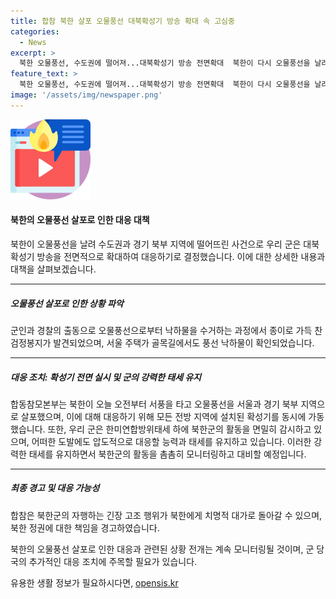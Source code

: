 ```yaml
---
title: 합참 북한 살포 오물풍선 대북확성기 방송 확대 속 고심중
categories:
  - News
excerpt: >
  북한 오물풍선, 수도권에 떨어져...대북확성기 방송 전면확대  북한이 다시 오물풍선을 날려 수도권에 떨어뜨렸습니다. 우리 군은 대북확성기 방송을 전면으로 확대하여 대응하기로 결정했습니다. 오늘 오전부터 북한이 살포한 오물풍선이 서풍을 타고 서울과 경기 북부 지역으로 이동했으며, 북한은 풍선 360여 개를 살포한 것으로 파악됐습니다. 또한, 확성기를 전체 전방 지역에 동시에 가동시키는 등 대응 수위를 높였습니다.
feature_text: >
  북한 오물풍선, 수도권에 떨어져...대북확성기 방송 전면확대  북한이 다시 오물풍선을 날려 수도권에 떨어뜨렸습니다. 우리 군은 대북확성기 방송을 전면으로 확대하여 대응하기로 결정했습니다. 오늘 오전부터 북한이 살포한 오물풍선이 서풍을 타고 서울과 경기 북부 지역으로 이동했으며, 북한은 풍선 360여 개를 살포한 것으로 파악됐습니다. 또한, 확성기를 전체 전방 지역에 동시에 가동시키는 등 대응 수위를 높였습니다.
image: '/assets/img/newspaper.png'
---
```


<p><img src="/assets/img/news.png" alt="rentncar 속보" /></p>

<h4>북한의 오물풍선 살포로 인한 대응 대책</h4>

<p>북한이 오물풍선을 날려 수도권과 경기 북부 지역에 떨어뜨린 사건으로 우리 군은 대북확성기 방송을 전면적으로 확대하여 대응하기로 결정했습니다. 이에 대한 상세한 내용과 대책을 살펴보겠습니다.</p>

<hr />

<h5>오물풍선 살포로 인한 상황 파악</h5>

<p>군인과 경찰의 출동으로 오물풍선으로부터 낙하물을 수거하는 과정에서 종이로 가득 찬 검정봉지가 발견되었으며, 서울 주택가 골목길에서도 풍선 낙하물이 확인되었습니다.</p>

<hr />

<h5>대응 조치: 확성기 전면 실시 및 군의 강력한 태세 유지</h5>

<p>합동참모본부는 북한이 오늘  오전부터 서풍을 타고 오물풍선을 서울과 경기 북부 지역으로 살포했으며, 이에 대해 대응하기 위해 모든 전방 지역에 설치된 확성기를 동시에 가동했습니다. 또한, 우리 군은 한미연합방위태세 하에 북한군의 활동을 면밀히 감시하고 있으며, 어떠한 도발에도 압도적으로 대응할 능력과 태세를 유지하고 있습니다. 이러한 강력한 태세를 유지하면서 북한군의 활동을 촘촘히 모니터링하고 대비할 예정입니다.</p>

<hr />

<h5>최종 경고 및 대응 가능성</h5>

<p>합참은 북한군의 자행하는 긴장 고조 행위가 북한에게 치명적 대가로 돌아갈 수 있으며, 북한 정권에 대한 책임을 경고하였습니다.</p>

<p>북한의 오물풍선 살포로 인한 대응과 관련된 상황 전개는 계속 모니터링될 것이며, 군 당국의 추가적인 대응 조치에 주목할 필요가 있습니다.</p>
유용한 생활 정보가 필요하시다면, <a href="https://opensis.kr" rel="dofollow">opensis.kr</a>


